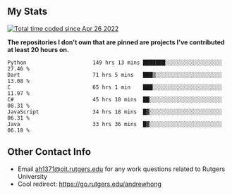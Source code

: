 ## My Stats
<a href="https://wakatime.com/@9797ee4f-4108-45bb-8fc2-b36b9c1a1c89"><img src="https://wakatime.com/badge/user/9797ee4f-4108-45bb-8fc2-b36b9c1a1c89.svg?style=for-the-badge" alt="Total time coded since Apr 26 2022" /></a>

**The repositories I don't own that are pinned are projects I've contributed at least 20 hours on.**

<!--START_SECTION:waka-->

```text
Python                     149 hrs 13 mins ███████░░░░░░░░░░░░░░░░░░   27.46 %
Dart                       71 hrs 5 mins   ███▒░░░░░░░░░░░░░░░░░░░░░   13.08 %
C                          65 hrs 1 min    ███░░░░░░░░░░░░░░░░░░░░░░   11.97 %
C#                         45 hrs 10 mins  ██░░░░░░░░░░░░░░░░░░░░░░░   08.31 %
JavaScript                 34 hrs 18 mins  █▓░░░░░░░░░░░░░░░░░░░░░░░   06.31 %
Java                       33 hrs 36 mins  █▓░░░░░░░░░░░░░░░░░░░░░░░   06.18 %
```

<!--END_SECTION:waka-->

## Other Contact Info
 - Email <ah1371@oit.rutgers.edu> for any work questions related to Rutgers University
 - Cool redirect: https://go.rutgers.edu/andrewhong
